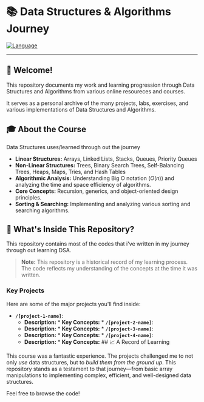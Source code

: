 # 📚 Data Structures & Algorithms Journey

[![Language](https://img.shields.io/badge/Language-Java-orange.svg)](#)

---

## 🚀 Welcome!

This repository documents my work and learning progression through Data Structures and Algorithms from various online resoureces and courses.

It serves as a personal archive of the many projects, labs, exercises, and various implementations of Data Structures and Algorithms.



## 🎓 About the Course

Data Structures uses/learned through out the journey

* **Linear Structures:** Arrays, Linked Lists, Stacks, Queues, Priority Queues
* **Non-Linear Structures:** Trees, Binary Search Trees, Self-Balancing Trees, Heaps, Maps, Tries, and Hash Tables
* **Algorithmic Analysis:** Understanding Big O notation ($O(n)$) and analyzing the time and space efficiency of algorithms.
* **Core Concepts:** Recursion, generics, and object-oriented design principles.
* **Sorting & Searching:** Implementing and analyzing various sorting and searching algorithms.

## 📁 What's Inside This Repository?

This repository contains most of the codes that i've written in my journey through out learning DSA.
> **Note:** This repository is a historical record of my learning process. The code reflects my understanding of the concepts at the time it was written.

### Key Projects

Here are some of the major projects you'll find inside:

* **`/[project-1-name]`**:
    * **Description:** * **Key Concepts:** * **`/[project-2-name]`**:
    * **Description:** * **Key Concepts:** * **`/[project-3-name]`**:
    * **Description:** * **Key Concepts:** * **`/[project-4-name]`**:
    * **Description:** * **Key Concepts:** ## 📈 A Record of Learning

This course was a fantastic experience. The projects challenged me to not only *use* data structures, but to *build them from the ground up*. This repository stands as a testament to that journey—from basic array manipulations to implementing complex, efficient, and well-designed data structures.

Feel free to browse the code!
